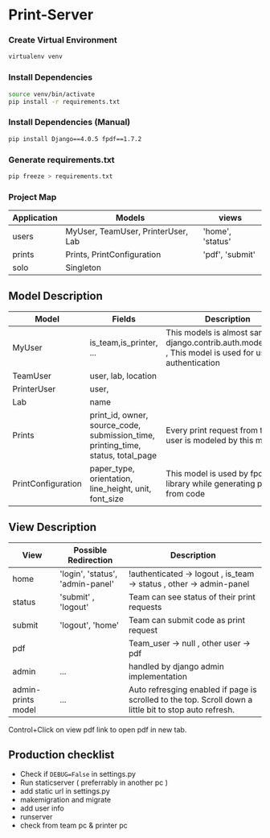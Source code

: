 # Print-Server

### Create Virtual Environment
```bash
virtualenv venv
```

### Install Dependencies
```bash
source venv/bin/activate
pip install -r requirements.txt
```

### Install Dependencies (Manual)
```bash
pip install Django==4.0.5 fpdf==1.7.2
```

### Generate requirements.txt
```bash
pip freeze > requirements.txt
```


### Project Map

| Application | Models                             | views           |
|-------------|------------------------------------|-----------------|
| users       | MyUser, TeamUser, PrinterUser, Lab | 'home', 'status'|
| prints      | Prints, PrintConfiguration         | 'pdf', 'submit' |
| solo        | Singleton                          |                 |

## Model Description

| Model | Fields | Description |
|-------|--------|-------------|
| MyUser | is_team,is_printer, ... | This models is almost same as django.contrib.auth.models.User , This model is used for user authentication |
| TeamUser | user, lab, location | |
| PrinterUser | user, | |
| Lab | name |
| Prints | print_id, owner, source_code, submission_time, printing_time, status, total_page | Every print request from team user is modeled by this model |
| PrintConfiguration | paper_type, orientation, line_height, unit, font_size | This model is used by fpdf library while generating pdf from code |


## View Description

| View | Possible Redirection | Description |
|------|-----------------------|-------------|
| home | 'login', 'status', 'admin-panel' | !authenticated -> logout , is_team -> status , other -> admin-panel|
| status | 'submit' , 'logout' | Team can see status of their print requests
| submit | 'logout', 'home' | Team can submit code as print request
| pdf    |                  | Team_user -> null , other user -> pdf
| admin  | ...              | handled by django admin implementation
| admin-prints model | ...  | Auto refresging enabled if page is scrolled to the top. Scroll down a little bit to stop auto refresh. 
Control+Click on view pdf link to open pdf in new tab.	

## Production checklist
- Check if `DEBUG=False` in settings.py
- Run staticserver ( preferrably in another pc )
- add static url in settings.py
- makemigration and migrate
- add user info
- runserver
- check from team pc & printer pc
